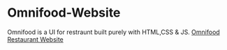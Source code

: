 # Omnifood-Website
Omnifood is a UI for restraunt built purely with HTML,CSS & JS.
[Omnifood Restaurant Website](https://adilkhatri143.github.io/Omnifood/)
